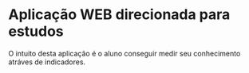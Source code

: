 # Aplicação WEB direcionada para estudos 

O intuito desta aplicação é o aluno conseguir medir seu conhecimento atráves de indicadores.
